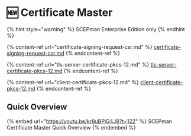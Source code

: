 # 🆕 Certificate Master

{% hint style="warning" %}
SCEPman Enterprise Edition only
{% endhint %}

{% content-ref url="certificate-signing-request-csr.md" %}
[certificate-signing-request-csr.md](certificate-signing-request-csr.md)
{% endcontent-ref %}

{% content-ref url="tls-server-certificate-pkcs-12.md" %}
[tls-server-certificate-pkcs-12.md](tls-server-certificate-pkcs-12.md)
{% endcontent-ref %}

{% content-ref url="client-certificate-pkcs-12.md" %}
[client-certificate-pkcs-12.md](client-certificate-pkcs-12.md)
{% endcontent-ref %}

## Quick Overview

{% embed url="https://youtu.be/kr8uBPlG4J8?t=122" %}
SCEPman Certificate Master Quick Overview
{% endembed %}
